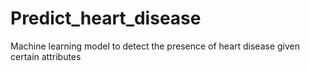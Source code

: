 # Predict_heart_disease
Machine learning model to detect the presence of heart disease given certain attributes
